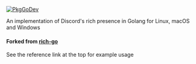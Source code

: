 [![PkgGoDev](https://pkg.go.dev/badge/github.com/rikkuness/discord-rpc)](https://pkg.go.dev/github.com/rikkuness/discord-rpc)

An implementation of Discord's rich presence in Golang for Linux, macOS and Windows
#### Forked from [rich-go](https://github.com/hugolgst/rich-go)

See the reference link at the top for example usage
